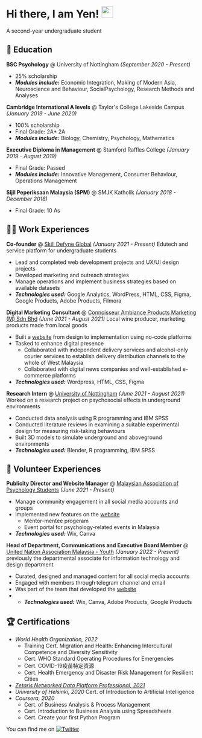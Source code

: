 # Hi there, I am Yen! <img src="https://raw.githubusercontent.com/MartinHeinz/MartinHeinz/master/wave.gif" width="30px">
A second-year undergraduate student

## 📖 Education
**BSC Psychology** @ University of Nottingham *(September 2020 - Present)*
- 25% scholarship
- ***Modules include:*** Economic Integration, Making of Modern Asia, Neuroscience and Behaviour, SocialPsychology, Research Methods and Analyses

**Cambridge International A levels** @ Taylor's College Lakeside Campus *(January 2019 - June 2020)*
- 100% scholarship
- Final Grade: 2A* 2A
- ***Modules include:*** Biology, Chemistry, Psychology, Mathematics

**Executive Diploma in Management** @ Stamford Raffles College *(January 2019 - August 2019)*
- Final Grade: Passed
- ***Modules include:*** Innovative Management, Consumer Behaviour, Operations Management

**Sijil Peperiksaan Malaysia (SPM)** @ SMJK Katholik *(January 2018 - December 2018)*
- Final Grade: 10 As 

## 👩‍💻 Work Experiences
**Co-founder** @ [Skill Defyne Global](http://skilldefyne.com/) *(January 2021 - Present)*
Edutech and service platform for undergraduate students
- Lead and completed web development projects and UX/UI design projects
- Developed marketing and outreach strategies
- Manage operations and implement business strategies based on available datasets
- ***Technologies used:*** Google Analytics, WordPress, HTML, CSS, Figma, Google Products, Adobe Products, Filmora

**Digital Marketing Consultant** @ [Connoisseur Ambiance Products Marketing (M) Sdn Bhd](https://reissjadenwine.com/) *(June 2021 - August 2021)*
Local wine producer, marketing products made from local goods
- Built a [website](https://reissjadenwine.com/) from design to implementation using no-code platforms
- Tasked to enhance digital presence
  - Collaborated with independent delivery services and alcohol-only courier services to establish delivery distribution channels to the whole of West Malaysia
  - Collaborated with digital news companies and well-established e-commerce platforms
- ***Technologies used:*** Wordpress, HTML, CSS, Figma

**Research Intern** @ [University of Nottingham](https://www.nottingham.edu.my/index.aspx) *(June 2021 - August 2021)*
Worked on a research project on psychosocial effects in underground environments
- Conducted data analysis using R programming and IBM SPSS
- Conducted literature reviews in examining a suitable experimental design for measuring risk-taking behaviours
- Built 3D models to simulate underground and aboveground environments 
- ***Technologies used:*** Blender, R programming, IBM SPSS

## 💖 Volunteer Experiences
**Publicity Director and Website Manager** @ [Malaysian Association of Psychology Students](https://www.mapstudents.com/) *(June 2021 - Present)*
- Manage community engagement in all social media accounts and groups
- Implemented new features on the [website](https://www.mapstudents.com/)
  -  Mentor-mentee progeram
  -  Event portal for psychology-related events in Malaysia
- ***Technologies used:*** Wix, Canva

**Head of Department, Communications and Executive Board Member** @ [United Nation Association Malaysia - Youth](https://unamyouth.com/) *(January 2022 - Present)*
previously the departmental associate for information technology and design department
- Curated, designed and managed content for all social media accounts
- Engaged with members through telegram channel and email 
- Was part of the team that developed the [website](https://unamyouth.com/)
- - ***Technologies used:*** Wix, Canva, Adobe Products, Google Products

## 🏆 Certifications 
- *World Health Organization, 2022* 
  - Training Cert. Migration and Health: Enhancing Intercultural Competence and Diversity Sensitivity
  - Cert. WHO Standard Operating Procedures for Emergencies
  - Cert. COVID-19疫苗特定资源
  - Cert. Health Emergency and Disaster Risk Management for Resilient Cities
- *[Zetaris Networked Data Platform Professional, 2021](https://www.linkedin.com/feed/update/urn:li:activity:6775543961307222016/)* 
- *University of Helsinki, 2020* Cert. of Introduction to Artificial Intelligence
- *Coursera, 2020* 
  - Cert. of Business Analysis & Process Management
  - Cert. Introduction to Business Analysis using Spreadsheets
  - Cert. Create your first Python Program

<!-- Actual text -->

You can find me on [![Twitter][1.2]][1]

<!-- Icons -->

[1.2]: https://raw.githubusercontent.com/MartinHeinz/MartinHeinz/master/linkedin-3-16.png (LinkedIn icon without padding)

<!-- Links to your social media accounts -->

[1]: https://www.linkedin.com/in/lokepak-yen/
